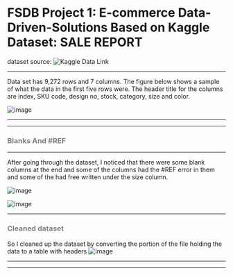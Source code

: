 # FSDB Project 1: E-commerce Data-Driven-Solutions Based on Kaggle Dataset: SALE REPORT

dataset source: ![Kaggle Data Link](https://www.kaggle.com/datasets/thedevastator/unlock-profits-with-e-commerce-sales-data)

---

Data set has 9,272 rows and 7 columns. The figure below shows a sample of what the data in the first five rows were. The header title for the columns are index, SKU code, design no, stock, category, size and color.

![image](https://user-images.githubusercontent.com/74875008/232811953-5eee9841-b126-4b0e-8dfd-483bd3ff7980.png)

---

---


### <span style="color:grey">Blanks And #REF

--- 

After going through the dataset, I noticed that there were some blank columns at the end and some of the columns had the #REF error in them and some of the had free written under the size column.
 
![image](https://user-images.githubusercontent.com/74875008/232816378-da266c76-25f5-400c-83cd-e402ee37e6ce.png)
  
![image](https://user-images.githubusercontent.com/74875008/232816871-4d0e54eb-e7ab-4bfa-b85c-7e9332f93eaa.png)

 
---

### <span style="color:grey"> Cleaned dataset
So I cleaned up the dataset by converting the portion of the file holding the data to a table with headers
![image](https://user-images.githubusercontent.com/74875008/232810708-9d3c5d6c-ff6e-4538-83ea-88a61d4fa0a4.png)


---
---
